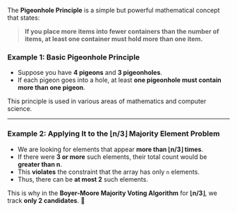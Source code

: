 The **Pigeonhole Principle** is a simple but powerful mathematical concept that states:  

> **If you place more items into fewer containers than the number of items, at least one container must hold more than one item.**  

### **Example 1: Basic Pigeonhole Principle**  
- Suppose you have **4 pigeons** and **3 pigeonholes**.  
- If each pigeon goes into a hole, at least **one pigeonhole must contain more than one pigeon**.  

This principle is used in various areas of mathematics and computer science.

---

### **Example 2: Applying It to the ⌊n/3⌋ Majority Element Problem**
- We are looking for elements that appear **more than ⌊n/3⌋ times**.
- If there were **3 or more** such elements, their total count would be **greater than n**.
- This **violates** the constraint that the array has only `n` elements.
- Thus, there can be **at most 2** such elements.

This is why in the **Boyer-Moore Majority Voting Algorithm** for **⌊n/3⌋**, we track **only 2 candidates**. 🚀
